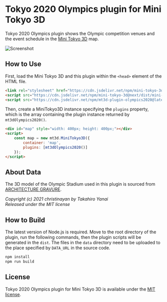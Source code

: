 # Tokyo 2020 Olympics plugin for Mini Tokyo 3D

Tokyo 2020 Olympics plugin shows the Olympic competition venues and the event schedule in the [Mini Tokyo 3D](https://minitokyo3d.com) map.

![Screenshot](https://nagix.github.io/mt3d-plugin-olympics2020/screenshot1.jpg)

## How to Use

First, load the Mini Tokyo 3D and this plugin within the `<head>` element of the HTML file.

```html
<link rel="stylesheet" href="https://cdn.jsdelivr.net/npm/mini-tokyo-3d@next/dist/mini-tokyo-3d.min.css" />
<script src="https://cdn.jsdelivr.net/npm/mini-tokyo-3d@next/dist/mini-tokyo-3d.min.js"></script>
<script src="https://cdn.jsdelivr.net/npm/mt3d-plugin-olympics2020@latest/dist/mt3d-plugin-olympics2020.min.js"></script>
```

Then, create a MiniTokyo3D instance specifying the `plugins` property, which is the array containing the plugin instance returned by `mt3dOlympics2020()`.

```html
<div id="map" style="width: 400px; height: 400px;"></div>
<script>
    const map = new mt3d.MiniTokyo3D({
        container: 'map',
        plugins: [mt3dOlympics2020()]
    });
</script>
```

## About Data

The 3D model of the Olympic Stadium used in this plugin is sourced from [ARCHITECTURE GRAVURE](https://christinayan01.jp/architecture/archives/14112#).

_Copyright (c) 2021 christinayan by Takahiro Yanai<br>Released under the MIT license_


## How to Build

The latest version of Node.js is required. Move to the root directory of the plugin, run the following commands, then the plugin scripts will be generated in the `dist`. The files in the `data` directory need to be uploaded to the place specified by `DATA_URL` in the source code.
```bash
npm install
npm run build
```

## License

Tokyo 2020 Olympics plugin for Mini Tokyo 3D is available under the [MIT license](https://opensource.org/licenses/MIT).
